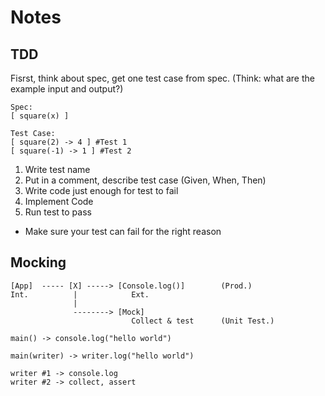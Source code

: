 Notes
====

TDD
--- 
Fisrst, think about spec, get one test case from spec. (Think: what are the example input and output?)
    
    Spec: 
    [ square(x) ]
    
    Test Case:
    [ square(2) -> 4 ] #Test 1
    [ square(-1) -> 1 ] #Test 2
    
1. Write test name 
2. Put in a comment, describe test case (Given, When, Then)
3. Write code just enough for test to fail
4. Implement Code
5. Run test to pass


* Make sure your test can fail for the right reason

Mocking
---

    [App]  ----- [X] -----> [Console.log()]        (Prod.)
    Int.          |            Ext.
                  |
                  --------> [Mock]
                               Collect & test      (Unit Test.)
                               
    main() -> console.log("hello world")
    
    main(writer) -> writer.log("hello world")
    
    writer #1 -> console.log
    writer #2 -> collect, assert
